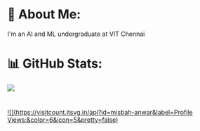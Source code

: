 # 💫 About Me:
I'm an AI and ML undergraduate at VIT Chennai

# 📊 GitHub Stats:

![](https://github-readme-streak-stats.herokuapp.com/?user=misbah-anwar&theme=nightowl&hide_border=false)<br/>
#
[![](https://visitcount.itsvg.in/api?id=misbah-anwar&label=Profile Views:&color=6&icon=5&pretty=false)](https://visitcount.itsvg.in)
